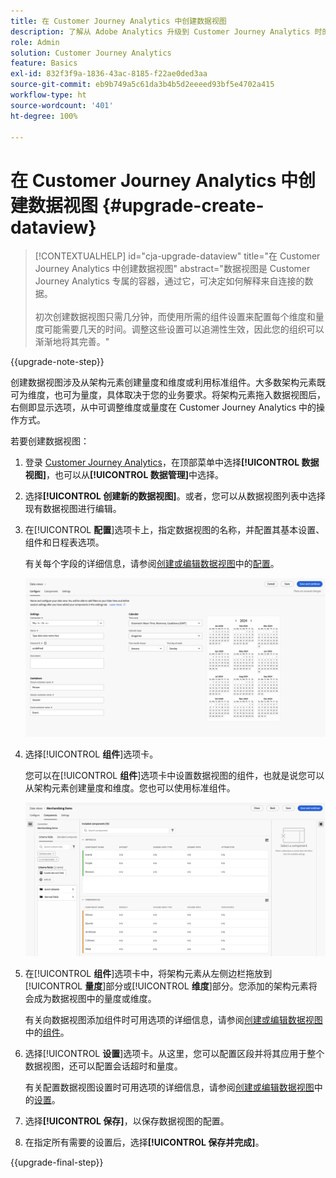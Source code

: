 ```yaml
---
title: 在 Customer Journey Analytics 中创建数据视图
description: 了解从 Adobe Analytics 升级到 Customer Journey Analytics 时的推荐路径
role: Admin
solution: Customer Journey Analytics
feature: Basics
exl-id: 832f3f9a-1836-43ac-8185-f22ae0ded3aa
source-git-commit: eb9b749a5c61da3b4b5d2eeeed93bf5e4702a415
workflow-type: ht
source-wordcount: '401'
ht-degree: 100%

---
```


# 在 Customer Journey Analytics 中创建数据视图 {#upgrade-create-dataview}

<!-- markdownlint-disable MD034 -->

>[!CONTEXTUALHELP]
>id="cja-upgrade-dataview"
>title="在 Customer Journey Analytics 中创建数据视图"
>abstract="数据视图是 Customer Journey Analytics 专属的容器，通过它，可决定如何解释来自连接的数据。<br><br>初次创建数据视图只需几分钟，而使用所需的组件设置来配置每个维度和量度可能需要几天的时间。调整这些设置可以追溯性生效，因此您的组织可以渐渐地将其完善。"

<!-- markdownlint-enable MD034 -->

{{upgrade-note-step}}

<!-- Should we single source this instead of duplicate it? The following steps were copied from: /help/data-views/create-dataview.md -->

创建数据视图涉及从架构元素创建量度和维度或利用标准组件。大多数架构元素既可为维度，也可为量度，具体取决于您的业务要求。将架构元素拖入数据视图后，右侧即显示选项，从中可调整维度或量度在 Customer Journey Analytics 中的操作方式。

若要创建数据视图：

1. 登录 [Customer Journey Analytics](https://analytics.adobe.com)，在顶部菜单中选择&#x200B;**[!UICONTROL 数据视图]**，也可以从&#x200B;**[!UICONTROL 数据管理]**&#x200B;中选择。

1. 选择&#x200B;**[!UICONTROL 创建新的数据视图]**。或者，您可以从数据视图列表中选择现有数据视图进行编辑。

1. 在&#x200B;[!UICONTROL **配置**]&#x200B;选项卡上，指定数据视图的名称，并配置其基本设置、组件和日程表选项。

   有关每个字段的详细信息，请参阅[创建或编辑数据视图](/help/data-views/create-dataview.md#configure)中的[配置](/help/data-views/create-dataview.md)。

   ![配置数据视图](assets/dataview-configure.png)

1. 选择&#x200B;[!UICONTROL **组件**]&#x200B;选项卡。

   您可以在&#x200B;[!UICONTROL **组件**]&#x200B;选项卡中设置数据视图的组件，也就是说您可以从架构元素创建量度和维度。您也可以使用标准组件。

   ![“组件”选项卡](assets/dataview-components.png)

1. 在&#x200B;[!UICONTROL **组件**]&#x200B;选项卡中，将架构元素从左侧边栏拖放到&#x200B;[!UICONTROL **量度**]&#x200B;部分或&#x200B;[!UICONTROL **维度**]&#x200B;部分。您添加的架构元素将会成为数据视图中的量度或维度。

   有关向数据视图添加组件时可用选项的详细信息，请参阅[创建或编辑数据视图](/help/data-views/create-dataview.md#components)中的[组件](/help/data-views/create-dataview.md)。

1. 选择&#x200B;[!UICONTROL **设置**]&#x200B;选项卡。从这里，您可以配置区段并将其应用于整个数据视图，还可以配置会话超时和量度。

   有关配置数据视图设置时可用选项的详细信息，请参阅[创建或编辑数据视图](/help/data-views/create-dataview.md#settings)中的[设置](/help/data-views/create-dataview.md)。

1. 选择&#x200B;**[!UICONTROL 保存]**，以保存数据视图的配置。

1. 在指定所有需要的设置后，选择&#x200B;**[!UICONTROL 保存并完成]**。

{{upgrade-final-step}}
